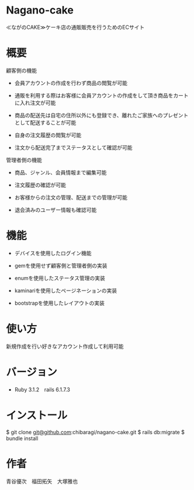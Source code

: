 # Nagano-cake
≪ながのCAKE≫ケーキ店の通販販売を行うためのECサイト

# 概要
顧客側の機能

* 会員アカウントの作成を行わず商品の閲覧が可能

* 通販を利用する際はお客様に会員アカウントの作成をして頂き商品をカートに入れ注文が可能

* 商品の配送先は自宅の住所以外にも登録でき、離れたご家族へのプレゼントとして配送することが可能

* 自身の注文履歴の閲覧が可能 

* 注文から配送完了までステータスとして確認が可能

管理者側の機能

* 商品、ジャンル、会員情報まで編集可能

* 注文履歴の確認が可能 

* お客様からの注文の管理、配送までの管理が可能

* 退会済みのユーザー情報も確認可能 


# 機能
* デバイスを使用したログイン機能

* gemを使用せず顧客側と管理者側の実装

* enumを使用したステータス管理の実装

* kaminariを使用したページネーションの実装

* bootstrapを使用したレイアウトの実装

# 使い方
新規作成を行い好きなアカウント作成して利用可能

# バージョン
* Ruby 3.1.2　rails 6.1.7.3

# インストール
$ git clone git@github.com:chibaragi/nagano-cake.git
$ rails db:migrate
$ bundle install


# 作者
青谷優次　福田拓矢　大塚雅也
